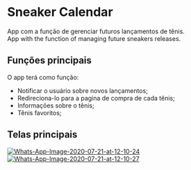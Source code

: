 # Sneaker Calendar 

App com a função de gerenciar futuros lançamentos de tênis.</br>
App with the function of managing future sneakers releases.

## Funções principais

O app terá como função:
 - Notificar o usuário sobre novos lançamentos;
 - Redireciona-lo para a pagina de compra de cada tênis;
 - Informações sobre o tênis;
 - Tênis favoritos;
 
 

## Telas principais
<a href="https://ibb.co/rwxyh7t"><img src="https://i.ibb.co/fxk0W1S/Whats-App-Image-2020-07-21-at-12-10-24.jpg" alt="Whats-App-Image-2020-07-21-at-12-10-24" border="0"></a>
<a href="https://ibb.co/FH2Zjp0"><img src="https://i.ibb.co/41zv5kY/Whats-App-Image-2020-07-21-at-12-10-27.jpg" alt="Whats-App-Image-2020-07-21-at-12-10-27" border="0"></a>
